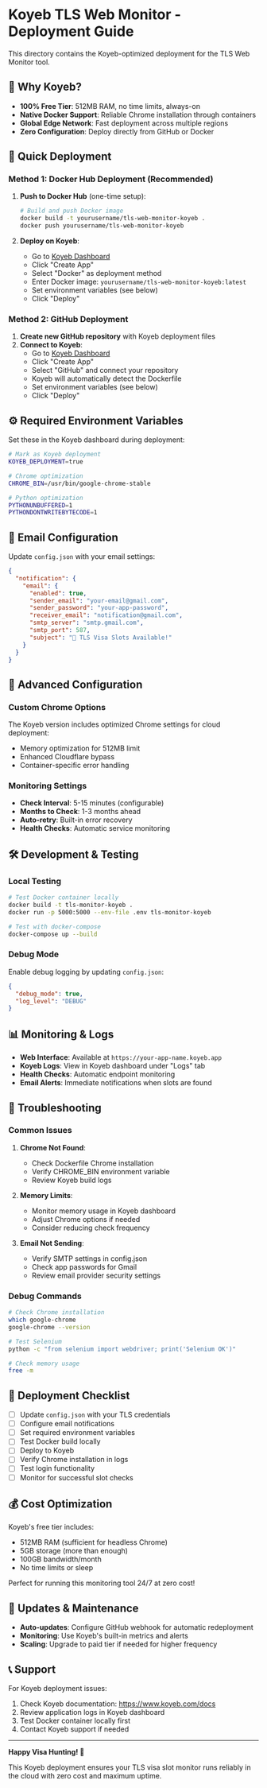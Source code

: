 # Koyeb TLS Web Monitor - Deployment Guide

This directory contains the Koyeb-optimized deployment for the TLS Web Monitor tool.

## 🌟 Why Koyeb?

- **100% Free Tier**: 512MB RAM, no time limits, always-on
- **Native Docker Support**: Reliable Chrome installation through containers
- **Global Edge Network**: Fast deployment across multiple regions
- **Zero Configuration**: Deploy directly from GitHub or Docker

## 🚀 Quick Deployment

### Method 1: Docker Hub Deployment (Recommended)

1. **Push to Docker Hub** (one-time setup):
   ```bash
   # Build and push Docker image
   docker build -t yourusername/tls-web-monitor-koyeb .
   docker push yourusername/tls-web-monitor-koyeb
   ```

2. **Deploy on Koyeb**:
   - Go to [Koyeb Dashboard](https://app.koyeb.com/)
   - Click "Create App"
   - Select "Docker" as deployment method
   - Enter Docker image: `yourusername/tls-web-monitor-koyeb:latest`
   - Set environment variables (see below)
   - Click "Deploy"

### Method 2: GitHub Deployment

1. **Create new GitHub repository** with Koyeb deployment files
2. **Connect to Koyeb**:
   - Go to [Koyeb Dashboard](https://app.koyeb.com/)
   - Click "Create App"
   - Select "GitHub" and connect your repository
   - Koyeb will automatically detect the Dockerfile
   - Set environment variables (see below)
   - Click "Deploy"

## ⚙️ Required Environment Variables

Set these in the Koyeb dashboard during deployment:

```bash
# Mark as Koyeb deployment
KOYEB_DEPLOYMENT=true

# Chrome optimization
CHROME_BIN=/usr/bin/google-chrome-stable

# Python optimization
PYTHONUNBUFFERED=1
PYTHONDONTWRITEBYTECODE=1
```

## 📧 Email Configuration

Update `config.json` with your email settings:

```json
{
  "notification": {
    "email": {
      "enabled": true,
      "sender_email": "your-email@gmail.com",
      "sender_password": "your-app-password",
      "receiver_email": "notification@gmail.com",
      "smtp_server": "smtp.gmail.com",
      "smtp_port": 587,
      "subject": "🎯 TLS Visa Slots Available!"
    }
  }
}
```

## 🔧 Advanced Configuration

### Custom Chrome Options
The Koyeb version includes optimized Chrome settings for cloud deployment:
- Memory optimization for 512MB limit
- Enhanced Cloudflare bypass
- Container-specific error handling

### Monitoring Settings
- **Check Interval**: 5-15 minutes (configurable)
- **Months to Check**: 1-3 months ahead
- **Auto-retry**: Built-in error recovery
- **Health Checks**: Automatic service monitoring

## 🛠️ Development & Testing

### Local Testing
```bash
# Test Docker container locally
docker build -t tls-monitor-koyeb .
docker run -p 5000:5000 --env-file .env tls-monitor-koyeb

# Test with docker-compose
docker-compose up --build
```

### Debug Mode
Enable debug logging by updating `config.json`:
```json
{
  "debug_mode": true,
  "log_level": "DEBUG"
}
```

## 📊 Monitoring & Logs

- **Web Interface**: Available at `https://your-app-name.koyeb.app`
- **Koyeb Logs**: View in Koyeb dashboard under "Logs" tab
- **Health Checks**: Automatic endpoint monitoring
- **Email Alerts**: Immediate notifications when slots are found

## 🚨 Troubleshooting

### Common Issues

1. **Chrome Not Found**:
   - Check Dockerfile Chrome installation
   - Verify CHROME_BIN environment variable
   - Review Koyeb build logs

2. **Memory Limits**:
   - Monitor memory usage in Koyeb dashboard
   - Adjust Chrome options if needed
   - Consider reducing check frequency

3. **Email Not Sending**:
   - Verify SMTP settings in config.json
   - Check app passwords for Gmail
   - Review email provider security settings

### Debug Commands
```bash
# Check Chrome installation
which google-chrome
google-chrome --version

# Test Selenium
python -c "from selenium import webdriver; print('Selenium OK')"

# Check memory usage
free -m
```

## 🎯 Deployment Checklist

- [ ] Update `config.json` with your TLS credentials
- [ ] Configure email notifications
- [ ] Set required environment variables
- [ ] Test Docker build locally
- [ ] Deploy to Koyeb
- [ ] Verify Chrome installation in logs
- [ ] Test login functionality
- [ ] Monitor for successful slot checks

## 💰 Cost Optimization

Koyeb's free tier includes:
- 512MB RAM (sufficient for headless Chrome)
- 5GB storage (more than enough)
- 100GB bandwidth/month
- No time limits or sleep

Perfect for running this monitoring tool 24/7 at zero cost!

## 🔄 Updates & Maintenance

- **Auto-updates**: Configure GitHub webhook for automatic redeployment
- **Monitoring**: Use Koyeb's built-in metrics and alerts
- **Scaling**: Upgrade to paid tier if needed for higher frequency

## 📞 Support

For Koyeb deployment issues:
1. Check Koyeb documentation: https://www.koyeb.com/docs
2. Review application logs in Koyeb dashboard
3. Test Docker container locally first
4. Contact Koyeb support if needed

---

**Happy Visa Hunting! 🎯**

This Koyeb deployment ensures your TLS visa slot monitor runs reliably in the cloud with zero cost and maximum uptime.